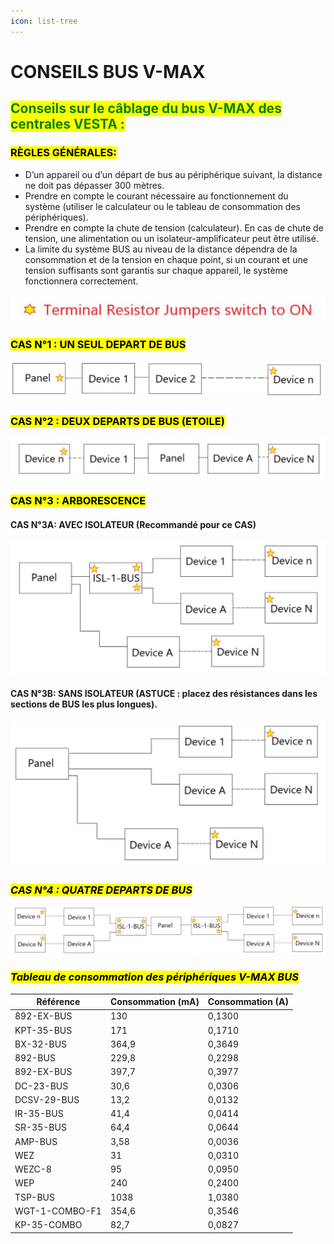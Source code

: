 ```yaml
---
icon: list-tree
---
```


# CONSEILS BUS V-MAX

## <mark style="color:green;">**Conseils sur le câblage du bus V-MAX des centrales  VESTA :**</mark>

### <mark style="background-color:yellow;">**RÈGLES GÉNÉRALES:**</mark>

* D’un appareil ou d’un départ de bus au périphérique suivant, la distance ne doit pas dépasser 300 mètres.
* Prendre en compte le courant nécessaire au fonctionnement du système (utiliser le calculateur ou le tableau de consommation des périphériques).
* Prendre en compte la chute de tension (calculateur). En cas de chute de tension, une alimentation ou un isolateur-amplificateur peut être utilisé.
* La limite du système BUS au niveau de la distance dépendra de la consommation et de la tension en chaque point, si un courant et une tension suffisants sont garantis sur chaque appareil, le système fonctionnera correctement.

![](<../.gitbook/assets/4 (70).jpeg>)

### <mark style="background-color:yellow;">**CAS N°1 : UN SEUL DEPART DE BUS**</mark>

![](<../.gitbook/assets/5 (48).jpeg>)

### <mark style="background-color:yellow;">**CAS N°2 : DEUX DEPARTS DE BUS (ETOILE)**</mark>

![](<../.gitbook/assets/6 (53).jpeg>)

### <mark style="background-color:yellow;">**CAS N°3 : ARBORESCENCE**</mark>

#### **CAS N°3A: AVEC ISOLATEUR (Recommandé pour ce CAS)**

![](<../.gitbook/assets/7 (55).jpeg>)

#### **CAS N°3B: SANS ISOLATEUR (ASTUCE : placez des résistances dans les sections de BUS les plus longues).**

![](<../.gitbook/assets/8 (50).jpeg>)

### _<mark style="background-color:yellow;">**CAS N°4 : QUATRE DEPARTS DE BUS**</mark>_

![](<../.gitbook/assets/9 (40).jpeg>)

### _<mark style="background-color:yellow;">Tableau de consommation des périphériques V-MAX BUS</mark>_

<table data-full-width="false"><thead><tr><th>Référence</th><th>Consommation (mA)</th><th>Consommation (A)</th></tr></thead><tbody><tr><td>892-EX-BUS</td><td>130</td><td>0,1300</td></tr><tr><td>KPT-35-BUS</td><td>171</td><td>0,1710</td></tr><tr><td>BX-32-BUS</td><td>364,9</td><td>0,3649</td></tr><tr><td>892-BUS</td><td>229,8</td><td>0,2298</td></tr><tr><td>892-EX-BUS</td><td>397,7</td><td>0,3977</td></tr><tr><td>DC-23-BUS</td><td>30,6</td><td>0,0306</td></tr><tr><td>DCSV-29-BUS</td><td>13,2</td><td>0,0132</td></tr><tr><td>IR-35-BUS</td><td>41,4</td><td>0,0414</td></tr><tr><td>SR-35-BUS</td><td>64,4</td><td>0,0644</td></tr><tr><td>AMP-BUS</td><td>3,58</td><td>0,0036</td></tr><tr><td>WEZ</td><td>31</td><td>0,0310</td></tr><tr><td>WEZC-8</td><td>95</td><td>0,0950</td></tr><tr><td>WEP</td><td>240</td><td>0,2400</td></tr><tr><td>TSP-BUS</td><td>1038</td><td>1,0380</td></tr><tr><td>WGT-1-COMBO-F1</td><td>354,6</td><td>0,3546</td></tr><tr><td>KP-35-COMBO</td><td>82,7</td><td>0,0827</td></tr></tbody></table>

